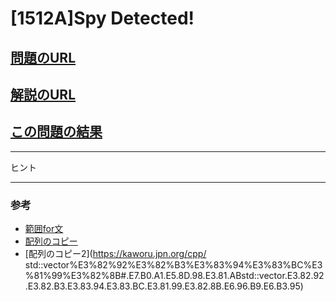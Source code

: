 # \[1512A\]Spy Detected!

## [問題のURL](https://codeforces.com/problemset/problem/1512/A)
## [解説のURL](https://codeforces.com/blog/entry/89535)
## [この問題の結果](https://codeforces.com/contest/1512/status)

-----
ヒント



-----
### 参考
* [範囲for文](https://cpprefjp.github.io/lang/cpp11/range_based_for.html)
* [配列のコピー](https://en.cppreference.com/w/cpp/algorithm/copy)
* [配列のコピー2](https://kaworu.jpn.org/cpp/
std::vector%E3%82%92%E3%82%B3%E3%83%94%E3%83%BC%E3%81%99%E3%82%8B#.E7.B0.A1.E5.8D.98.E3.81.ABstd::vector.E3.82.92.E3.82.B3.E3.83.94.E3.83.BC.E3.81.99.E3.82.8B.E6.96.B9.E6.B3.95)
